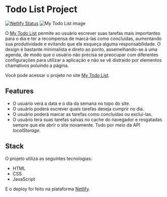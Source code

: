 # Todo List Project
[![Netlify Status](https://api.netlify.com/api/v1/badges/7207c19a-fe01-4307-a8bb-1a2f28a214c4/deploy-status)](https://app.netlify.com/sites/mytodolist-project/deploys)
![My Todo List image](https://user-images.githubusercontent.com/97895946/202307447-f6dd1fad-dfc7-453d-adc2-5df7588b07fe.png)

O [My Todo List](https://mytodolist-project.netlify.app) permite ao usuário escrever suas tarefas mais importantes para o dia e ter a recompensa de marcá-las como concluídas, aumentando sua produtividade e evitando que ele esqueça alguma responsabilidade. O design é bastante minimalista e direto ao ponto, assemelhando-se à uma agenda, de modo que o usuário não precisa se preocupar com diferentes configurações para utilizar a aplicação e não se vê distraído por elementos chamativos poluindo a página.

Você pode acessar o projeto no site [My Todo List](https://mytodolist-project.netlify.app).

## Features

- O usuário verá a data e o dia da semana no topo do site.
- O usuário poderá escrever quais tarefas deseja cumprir no dia.
- O usuário poderá marcar as tarefas como concluídas ou excluí-las.
- O usuário terá suas tarefas salvas no cache do navegador e resgatadas sempre que ele abrir o site novamente. Tudo por meio da API _localStorage_.

## Stack

O projeto utiliza as seguintes tecnologias:

- HTML
- CSS
- JavaScript

E o deploy foi feito na plataforma [Netlify](https://www.netlify.com).
